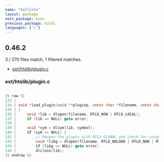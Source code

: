 ```yaml
---
name: "kallisto"
layout: package
next_package: kcov
previous_package: kaldi
languages: ['c']
---
```

## 0.46.2
3 / 270 files match, 1 filtered matches.

 - [ext/htslib/plugin.c](#exthtslibpluginc)

### ext/htslib/plugin.c

```c

{% raw %}
133 | 
134 | void *load_plugin(void **pluginp, const char *filename, const char *symbol)
135 | {
136 |     void *lib = dlopen(filename, RTLD_NOW | RTLD_LOCAL);
137 |     if (lib == NULL) goto error;
138 | 
139 |     void *sym = dlsym(lib, symbol);
140 |     if (sym == NULL) {
141 |         // Reopen the plugin with RTLD_GLOBAL and check for uniquified symbol
142 |         void *libg = dlopen(filename, RTLD_NOLOAD | RTLD_NOW | RTLD_GLOBAL);
143 |         if (libg == NULL) goto error;
144 |         dlclose(lib);
{% endraw %}

```